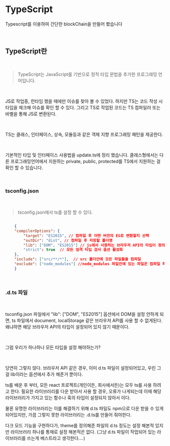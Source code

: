# TypeScript

Typescript를 이용하여 간단한 blockChain을 만들어 봤습니다

<br />

## TypeScript란

<br />

> TypeScript는 JavaScript를 기반으로 정적 타입 문법을 추가한 프로그래밍 언어입니다.

<br />

JS로 작업중, 런타임 했을 때에만 이슈를 찾아 볼 수 있었다. 하지만 TS는 코드 작성 시 타입을 체크해 이슈를 확인 할 수 있다. 그리고 TS로 작업된 코드는 TS 컴파일러 또는 바벨을 통해 JS로 변환된다.

<br />

TS는 클래스, 인터페이스, 상속, 모듈등과 같은 객체 지향 프로그래밍 패턴을 제공한다.

<br />

기본적인 타입 및 인터페이스 사용법을 update.ts에 정리 했습니다.
클래스형에서는 다른 프로그래밍언어에서 지원하는 private, public, protected를 TS에서 지원하는 걸 확인 할 수 있습니다.

<br />

### tsconfig.json

<br />

> tsconfig.json에서 ts를 설정 할 수 있다.

```tsconfig.json

    {
    "compilerOptions": {
        "target": "ES2015", // 컴파일 후 어떤 버전의 ES로 변환할지 선택
        "outDir": "dist", // 컴파일 후 저장할 폴더명
        "lib": ["DOM", "ES2015"] // js에서 사용하는 브라우저 API의 타입이 정의된 d.ts파일을 불러오는 설정.
        "strict": true  // 모든 엄격 타입 검사 옵션 활성화
    },
    "include": ["src/**/*"],  // src 폴더안에 모든 파일들을 컴파일
    "exclude": ["node_modules"] //node_modules 파일안에 있는 파일은 컴파일 하지 않음
    }
```

<br />

### .d.ts 파일

<br />

tsconfig.json 파일에서 "lib": ["DOM", "ES2015"] 옵션에서 DOM을 설정 안하게 되면, ts 파일에서 document, localStorage 같은 브라우저 API를 사용 할 수 없게된다. 왜냐하면 해당 브라우저 API의 타입이 설정되어 있지 않기 때문이다.

<br />

그럼 우리가 하나하나 모든 타입을 설정 해야하는가?

<br />

당연히 그렇지 않다. 브라우저 API 같은 경우, 이미 d.ts 파일이 설정되어있고, 우린 그걸 lib이라는 옵션에서 추가 해준거 뿐이다.

ts를 배운 후 부터, 모든 react 프로젝트(개인이든, 회사에서든)는 모두 ts를 사용 하려고 한다. 필요한 라이브러리를 다운 받아서 사용 할 경우, 오류가 나게되는데 이때 해당 라이브러리가 가지고 있는 함수나 훅의 타입이 설정되지 않아서 이다.

물론 유명한 라이브러리는 이를 해결하기 위해 d.ts 파일도 npm으로 다운 받을 수 있게 되어있지만, 가끔 그렇지 못한 라이브러리는 .d.ts를 만들어 줘야한다.

다크 모드 기능을 구현하다가, theme를 정의해준 파일의 d.ts 정도는 설정 해본적 있지만 라이브러리 하나를 통채로 설정 해본적은 없다.
(그냥 d.ts 파일이 작업되어 있는 라이브러리를 쓰는게 베스트라고 생각한다....)
